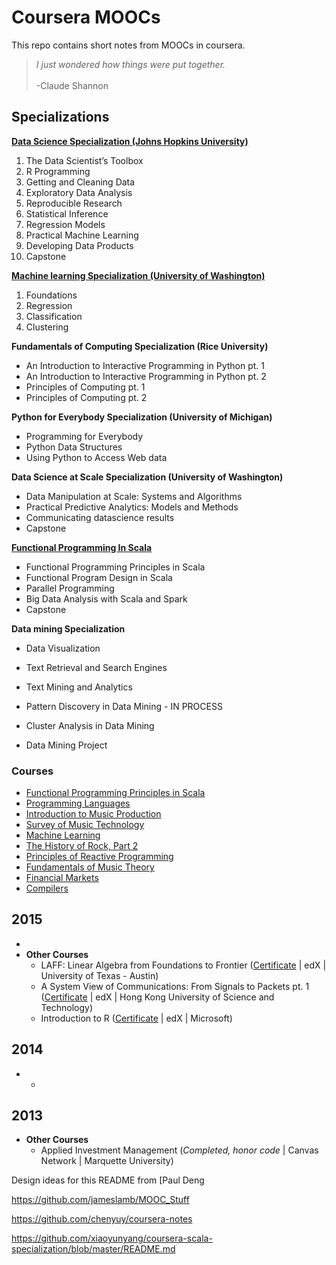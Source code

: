 # Coursera MOOCs
This repo contains short notes from MOOCs in coursera.

<blockquote><i>I just wondered how things were put together.</i><br><br>-Claude Shannon</blockquote>

## Specializations

**[Data Science Specialization (Johns Hopkins University)](specialization/data-science-spl)**

1. The Data Scientist’s Toolbox
2. R Programming
3. Getting and Cleaning Data
4. Exploratory Data Analysis
5. Reproducible Research
6. Statistical Inference
7. Regression Models
8. Practical Machine Learning
9. Developing Data Products
10. Capstone

**[Machine learning Specialization (University of Washington)](specialization/machine-learning-spl)**

1. Foundations
2. Regression
3. Classification
4. Clustering

**Fundamentals of Computing Specialization (Rice University)**
- An Introduction to Interactive Programming in Python pt. 1 
- An Introduction to Interactive Programming in Python pt. 2 
- Principles of Computing pt. 1 
- Principles of Computing pt. 2 

**Python for Everybody Specialization (University of Michigan)**
- Programming for Everybody 
- Python Data Structures 
- Using Python to Access Web data 

**Data Science at Scale Specialization (University of Washington)**
- Data Manipulation at Scale: Systems and Algorithms 
- Practical Predictive Analytics: Models and Methods 
- Communicating datascience results
- Capstone

[**Functional Programming In Scala**](specialization/functional-programming-in-scala-spl)

- Functional Programming Principles in Scala
- Functional Program Design in Scala
- Parallel Programming
- Big Data Analysis with Scala and Spark
- Capstone

**Data mining Specialization**

- Data Visualization
- Text Retrieval and Search Engines

- Text Mining and Analytics

- Pattern Discovery in Data Mining - IN PROCESS

- Cluster Analysis in Data Mining

- Data Mining Project

### Courses

- [Functional Programming Principles in Scala](https://github.com/chenyuy/coursera-notes/blob/master/notes/functional_programming_principles_in_scala.md)
- [Programming Languages](https://github.com/chenyuy/coursera-notes/blob/master/notes/programming_languages.md)
- [Introduction to Music Production](https://github.com/chenyuy/coursera-notes/blob/master/notes/introduction_to_music_production.md)
- [Survey of Music Technology](https://github.com/chenyuy/coursera-notes/blob/master/notes/survey_of_music_technology.md)
- [Machine Learning](https://github.com/chenyuy/coursera-notes/blob/master/notes/machine_learning.md)
- [The History of Rock, Part 2](https://github.com/chenyuy/coursera-notes/blob/master/notes/the_history_of_rock_part_two.md)
- [Principles of Reactive Programming](https://github.com/chenyuy/coursera-notes/blob/master/notes/principles_of_reactive_programming.md)
- [Fundamentals of Music Theory](https://github.com/chenyuy/coursera-notes/blob/master/notes/fundamentals_of_music_theory.md)
- [Financial Markets](https://github.com/chenyuy/coursera-notes/blob/master/notes/financial_markets.md)
- [Compilers](https://github.com/chenyuy/coursera-notes/blob/master/notes/compilers.md)




## 2015

- ​
- **Other Courses**
  - LAFF: Linear Algebra from Foundations to Frontier ([Certificate](https://s3.amazonaws.com/verify.edx.org/downloads/937296a00ddc4073b68603292e8533c0/Certificate.pdf) | edX | University of Texas - Austin)
  - A System View of Communications: From Signals to Packets pt. 1 ([Certificate](https://courses.edx.org/certificates/5639945970ec4e3990edb12110d9f7f4) | edX | Hong Kong University of Science and Technology)
  - Introduction to R ([Certificate](https://s3.amazonaws.com/verify.edx.org/downloads/1654867eea684fbd94c9f8ada1f2d424/Certificate.pdf) | edX | Microsoft)

## 2014

- - ​

## 2013

- **Other Courses**
  - Applied Investment Management (*Completed, honor code* | Canvas Network | Marquette University)

Design ideas for this README from [Paul Deng

https://github.com/jameslamb/MOOC_Stuff

https://github.com/chenyuy/coursera-notes

https://github.com/xiaoyunyang/coursera-scala-specialization/blob/master/README.md